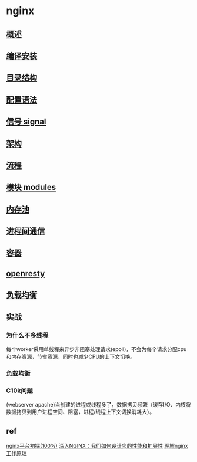 # nginx

## [概述](nginx-overview.md)

## [编译安装](nginx-compile.md)

## [目录结构](nginx-file.md)

## [配置语法](nginx-config-grammer.md)

## [信号 signal](nginx-signal.md)

## [架构](nginx-arch.md)

## [流程](nginx-process.md)

## [模块 modules](nginx-modules.md)

## [内存池](nginx-pool.md)

## [进程间通信](nginx-process-communicate.md)

## [容器](nginx-container.md)

## [openresty](nginx-openresty.md)

## [负载均衡](nginx-load-balance.md)

## 实战

### 为什么不多线程

每个worker采用单线程来异步非阻塞处理请求(epoll)，不会为每个请求分配cpu和内存资源，节省资源，同时也减少CPU的上下文切换。

### [负载均衡](load-proxy.md)

### C10k问题

(webserver apache)当创建的进程或线程多了，数据拷贝频繁（缓存I/O、内核将数据拷贝到用户进程空间、阻塞，进程/线程上下文切换消耗大）。

## ref

[nginx平台初探(100%)](http://tengine.taobao.org/book/chapter_02.html#nginx)
[深入NGINX：我们如何设计它的性能和扩展性](https://www.cnblogs.com/chenjfblog/p/8715580.html)
[理解nginx工作原理](https://www.jianshu.com/p/6215e5d24553)
